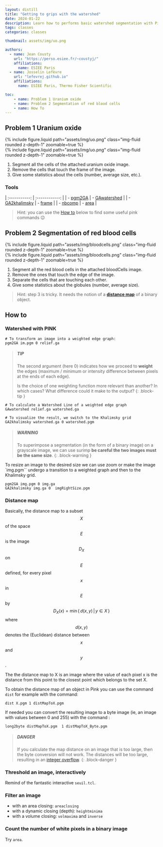 ```yaml
---
layout: distill
title: "Getting to grips with the watershed"
date: 2024-01-22
description: Learn how to performs basic watershed segmentation with Pink
tags: classes
categories: classes

thumbnail: assets/img/uo.png

authors:
  - name: Jean Cousty
    url: "https://perso.esiee.fr/~coustyj/"
    affiliations:
      name: ESIEE Paris
  - name: Josselin Lefèvre
    url: "lefevrej.github.io"
    affiliations:
      name: ESIEE Paris, Thermo Fisher Scientific

toc:
    - name: Problem 1 Uranium oxide
    - name: Problem 2 Segmentation of red blood cells
    - name: How To
---
```


## Problem 1 Uranium oxide

<div class="row">
    <div class="col-sm mt-md-0">
        {% include figure.liquid path="assets/img/uo.png" class="img-fluid rounded z-depth-1"
        zoomable=true %}
    </div>
    <div class="col-sm mt-md-0">
        {% include figure.liquid path="assets/img/uo.png" class="img-fluid rounded z-depth-1"
        zoomable=true %}
    </div>
</div>

1. Segment all the cells of the attached uranium oxide image.
2. Remove the cells that touch the frame of the image.
3. Give some statistics about the cells (number, average size, etc.).

### Tools

| :-----------: | :------------: |
| - [pgm2GA](https://perso.esiee.fr/~coupriem/Pink/doc/html/pgm2GA_8c.html) | - [GAwatershed](https://perso.esiee.fr/~coupriem/Pink/doc/html/GAwatershed_8c.html) |
| - [GA2khalimsky](https://perso.esiee.fr/~coupriem/Pink/doc/html/GA2khalimsky_8c.html) | - [frame](https://perso.esiee.fr/~coupriem/Pink/doc/html/frame_8c.html) |
| - [nbcomp](https://perso.esiee.fr/~coupriem/Pink/doc/html/nbcomp_8c.html) | - [area](https://perso.esiee.fr/~coupriem/Pink/doc/html/area_8c.html) |

> Hint: you can use the [How to](#how-to) below to find some useful pink commands :wink:

## Problem 2 Segmentation of red blood cells

<div class="row">
    <div class="col-sm mt-md-0">
        {% include figure.liquid path="assets/img/bloodcells.png" class="img-fluid rounded z-depth-1"
        zoomable=true %}
    </div>
    <div class="col-sm mt-md-0">
        {% include figure.liquid path="assets/img/bloodcells.png" class="img-fluid rounded z-depth-1"
        zoomable=true %}
    </div>
</div>

1. Segment all the red blood cells in the attached bloodCells image.
2. Remove the ones that touch the edge of the image.
3. Separate the cells that are touching each other.
4. Give some statistics about the globules (number, average size).

> Hint: step 3 is tricky. It needs the notion of a [**distance map**](#distance-map) of a binary object.

## How to

### Watershed with PINK

```shell
# To transform an image into a weighted edge graph:
pgm2GA im.pgm 0 relief.ga
```

> ##### TIP
>
> The second argument (here 0) indicates how we proceed to **weight**
> the edges (maximum / minimum or intensity difference between pixels at the ends of each edge).
>
> Is the choice of one weighting function more relevant than another?
> In which cases?
> What difference could it make to the output?
{: .block-tip }

```shell
# To calculate a Watershed Line of a weighted edge graph
GAwatershed relief.ga watershed.ga

# To visualize the result, we switch to the Khalimsky grid
GA2khalimsky watershed.ga 0 watershed.pgm
```

> ##### WARNING
>
> To superimpose a segmentation (in the form of a binary image) on a grayscale image,
> we can use surimp **be careful the two images must be the same size**.
{: .block-warning }

To resize an image to the desired size we can use zoom or make the image `img.pgm`` undergo a transition to a weighted graph and then to the Khalimsky grid.

```shell
pgm2GA img.pgm 0 img.ga
GA2khalimsky img.ga 0  imgRightSize.pgm
```

### Distance map

Basically, the distance map to a subset $$X$$ of the space $$E$$ is the image $$D_X$$ on $$E$$ defined, for every pixel $$x$$ in $$E$$ by
$$ D_X(x) = \min \{ \, d(x,y) \, | \, y \in X \, \} $$ where $$d(x,y)$$ denotes the (Euclidean) distance between $$x$$ and $$y$$.

The the distance map to X is an image where the value of each pixel x is the distance from this point to the closest point which belongs to the set X.

To obtain the distance map of an object in Pink you can use the command `dist` for example with the command:

```shell
dist X.pgm 1 distMapToX.pgm
```

If needed you can convert the resulting image to a byte image (ie, an image with values between 0 and 255) with the command :

```shell
long2byte distMapToX.pgm  1 distMapToX_Byte.pgm
```

> ##### DANGER
>
> If you calculate the map distance on an image that is too large,
> then the byte conversion will not work. The distances will be too large,
> resulting in an [integer overflow](https://www.wikiwand.com/en/Integer_overflow).
{: .block-danger }

### Threshold an image, interactively

Remind of the fantastic interactive `seuil.tcl`.

### Filter an image

* with an area closing: `areaclosing`
* with a dynamic closing (depth): `heightminima`
* with a volume closing: `volmaxima` and `inverse`

### Count the number of white pixels in a binary image

Try `area`.
